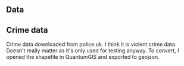 Data
-----------------

Crime data
-----------------

Crime data downloaded from police.uk. I think it is violent crime data. Doesn't really matter as
it's only used for testing anyway.
To convert, I opened the shapefile in QuantumGIS and exported to geojson.
